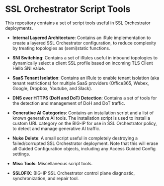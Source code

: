 # SSL Orchestrator Script Tools

This repository contains a set of script tools useful in SSL Orchestrator deployments.

- **Internal Layered Architecture**: Contains an iRule implementation to create a layered SSL Orchestrator configuration, to reduce complexity by treating topologies as (semi)static functions.

- **SNI Switching**: Contains a set of iRules useful in inbound topologies to dynamically select a client SSL profile based on incoming TLS Client Hello SNI value.

- **SaaS Tenant Isolation**: Contains an iRule to enable tenant isolation (aka tenant restrictions) for multiple SaaS providers (Office365, Webex, Google, Dropbox, Youtube, and Slack).

- **DNS over HTTPS (DoH and DoT) Detection**: Contains a set of tools for the detection and management of DoH and DoT traffic.

- **Generative AI Categories**: Contains an installation script and a list of known generative AI tools. The installation script is used to install a custom URL category on the BIG-IP for use in SSL Orchestrator policy, to detect and manage generative AI traffic.

- **Nuke Delete**: A small script useful in completely destroying a failed/corrupted SSL Orchestrator deployment. Note that this will erase all Guided Configuration objects, including any Access Guided Config settings.

- **Misc Tools**: Miscellaneous script tools.

- **SSLOFIX**: BIG-IP SSL Orchestrator control plane diagnostic, synchronization, and repair tool.

